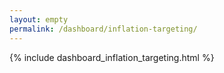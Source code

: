 ```yaml
---
layout: empty
permalink: /dashboard/inflation-targeting/
---
```


{% include dashboard_inflation_targeting.html %}